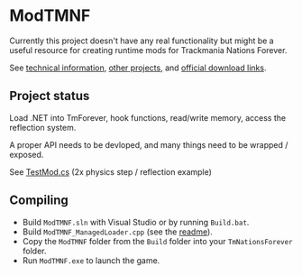 # ModTMNF

Currently this project doesn't have any real functionality but might be a useful resource for creating runtime mods for Trackmania Nations Forever.

See [technical information](/ModTMNF/Analysis/Docs/README.md), [other projects](/ModTMNF/Analysis/Docs/OtherProjects.md), and [official download links](/ModTMNF/Analysis/Docs/DownloadLinks.md).

## Project status

Load .NET into TmForever, hook functions, read/write memory, access the reflection system.

A proper API needs to be devloped, and many things need to be wrapped / exposed.

See [TestMod.cs](/ModTMNF/Mods/TestMod.cs) (2x physics step / reflection example)

## Compiling

- Build `ModTMNF.sln` with Visual Studio or by running `Build.bat`.
- Build `ModTMNF_ManagedLoader.cpp` (see the [readme](/ModTMNF_ManagedLoader/README.md)).
- Copy the `ModTMNF` folder from the `Build` folder into your `TmNationsForever` folder.
- Run `ModTMNF.exe` to launch the game.
